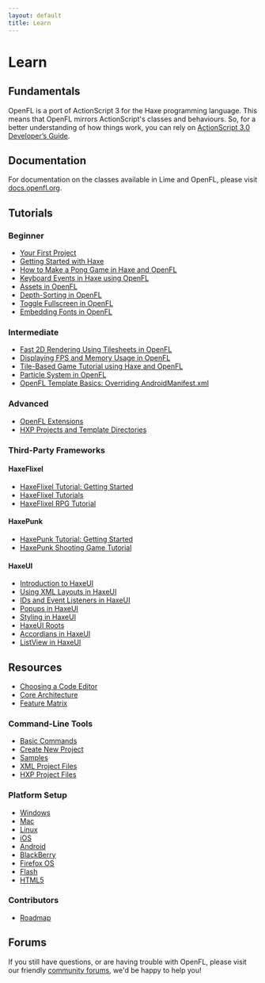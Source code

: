 ```yaml
---
layout: default
title: Learn
---
```


# Learn

## Fundamentals
OpenFL is a port of ActionScript 3 for the Haxe programming language.
This means that OpenFL mirrors ActionScript's classes and behaviours.
So, for a better understanding of how things work, you can rely on <a href="http://help.adobe.com/en_US/as3/dev/index.html" target="_blank">ActionScript 3.0 Developer’s Guide</a>.

## Documentation

For documentation on the classes available in Lime and OpenFL, please visit <a href="http://docs.openfl.org" target="_blank">docs.openfl.org</a>.

## Tutorials

<style>.glyphicon-new-window { color: #DDD; }</style>

### Beginner

 * [Your First Project](/learn/tutorials/your-first-project/)
 * <span class="glyphicon glyphicon-new-window"></span> <a href="http://haxecoder.com/post.php?id=9" target="_blank">Getting Started with Haxe</a>
 * <span class="glyphicon glyphicon-new-window"></span> <a href="http://haxecoder.com/post.php?id=14" target="_blank">How to Make a Pong Game in Haxe and OpenFL</a>
 * <span class="glyphicon glyphicon-new-window"></span> <a href="http://haxecoder.com/post.php?id=19" target="_blank">Keyboard Events in Haxe using OpenFL</a>
 * <span class="glyphicon glyphicon-new-window"></span> <a href="http://haxecoder.com/post.php?id=20" target="_blank">Assets in OpenFL</a>
 * <span class="glyphicon glyphicon-new-window"></span> <a href="http://haxecoder.com/post.php?id=66" target="_blank">Depth-Sorting in OpenFL</a>
 * <span class="glyphicon glyphicon-new-window"></span> <a href="http://haxecoder.com/post.php?id=67" target="_blank">Toggle Fullscreen in OpenFL</a>
 * <span class="glyphicon glyphicon-new-window"></span> <a href="http://haxecoder.com/post.php?id=69" target="_blank">Embedding Fonts in OpenFL</a>

### Intermediate

 * <span class="glyphicon glyphicon-new-window"></span> <a href="http://haxecoder.com/post.php?id=21" target="_blank">Fast 2D Rendering Using Tilesheets in OpenFL</a>
 * <span class="glyphicon glyphicon-new-window"></span> <a href="http://haxecoder.com/post.php?id=24" target="_blank">Displaying FPS and Memory Usage in OpenFL</a>
 * <span class="glyphicon glyphicon-new-window"></span> <a href="http://haxecoder.com/post.php?id=25" target="_blank">Tile-Based Game Tutorial using Haxe and OpenFL</a>
 * <span class="glyphicon glyphicon-new-window"></span> <a href="http://haxecoder.com/post.php?id=68" target="_blank">Particle System in OpenFL</a>
 * <span class="glyphicon glyphicon-new-window"></span> <a href="http://player03.com/2014/08/14/template-basics/" target="_blank">OpenFL Template Basics: Overriding AndroidManifest.xml</a>

### Advanced

 * <span class="glyphicon glyphicon-new-window"></span> <a href="http://player03.com/2014/08/09/openfl-extensions/" target="_blank">OpenFL Extensions</a>
 * <span class="glyphicon glyphicon-new-window"></span> <a href="http://player03.com/2014/08/24/hxp/" target="_blank">HXP Projects and Template Directories</a>

### Third-Party Frameworks

#### HaxeFlixel

 * <span class="glyphicon glyphicon-new-window"></span> <a href="http://haxecoder.com/post.php?id=44" target="_blank">HaxeFlixel Tutorial: Getting Started</a>
 * <span class="glyphicon glyphicon-new-window"></span> <a href="http://haxeflixel.com/documentation/tutorials/" target="_blank">HaxeFlixel Tutorials</a>
 * <span class="glyphicon glyphicon-new-window"></span> <a href="http://haxecoder.com/post.php?id=45" target="_blank">HaxeFlixel RPG Tutorial</a>

#### HaxePunk

 * <span class="glyphicon glyphicon-new-window"></span> <a href="http://haxecoder.com/post.php?id=31" target="_blank">HaxePunk Tutorial: Getting Started</a>
 * <span class="glyphicon glyphicon-new-window"></span> <a href="http://haxecoder.com/post.php?id=32" target="_blank">HaxePunk Shooting Game Tutorial</a>

#### HaxeUI

 * <span class="glyphicon glyphicon-new-window"></span> <a href="http://haxecoder.com/post.php?id=70" target="_blank">Introduction to HaxeUI</a>
 * <span class="glyphicon glyphicon-new-window"></span> <a href="http://haxecoder.com/post.php?id=71" target="_blank">Using XML Layouts in HaxeUI</a>
 * <span class="glyphicon glyphicon-new-window"></span> <a href="http://haxecoder.com/post.php?id=72" target="_blank">IDs and Event Listeners in HaxeUI</a>
 * <span class="glyphicon glyphicon-new-window"></span> <a href="http://haxecoder.com/post.php?id=73" target="_blank">Popups in HaxeUI</a>
 * <span class="glyphicon glyphicon-new-window"></span> <a href="http://haxecoder.com/post.php?id=74" target="_blank">Styling in HaxeUI</a>
 * <span class="glyphicon glyphicon-new-window"></span> <a href="http://haxecoder.com/post.php?id=75" target="_blank">HaxeUI Roots</a>
 * <span class="glyphicon glyphicon-new-window"></span> <a href="http://haxecoder.com/post.php?id=76" target="_blank">Accordians in HaxeUI</a>
 * <span class="glyphicon glyphicon-new-window"></span> <a href="http://haxecoder.com/post.php?id=77" target="_blank">ListView in HaxeUI</a>

## Resources

 * [Choosing a Code Editor](/learn/resources/choosing-a-code-editor/)
 * [Core Architecture](/learn/resources/core-architecture/)
 * [Feature Matrix](/learn/resources/feature-matrix/)

### Command-Line Tools

 * [Basic Commands](/learn/resources/command-line-tools/basic-commands/)
 * [Create New Project](/learn/resources/command-line-tools/create-new-project/)
 * [Samples](/learn/resources/command-line-tools/samples/)
 * [XML Project Files](/learn/resources/command-line-tools/project-files/xml-format/)
 * [HXP Project Files](/learn/resources/command-line-tools/project-files/hxp-format/)

### Platform Setup

 * [Windows](/learn/resources/advanced-setup/windows/)
 * [Mac](/learn/resources/advanced-setup/mac/)
 * [Linux](/learn/resources/advanced-setup/linux/)
 * [iOS](/learn/resources/advanced-setup/ios/)
 * [Android](/learn/resources/advanced-setup/android/)
 * [BlackBerry](/learn/resources/advanced-setup/blackberry/)
 * [Firefox OS](/learn/resources/advanced-setup/firefox-os/)
 * [Flash](/learn/resources/advanced-setup/flash/)
 * [HTML5](/learn/resources/advanced-setup/html5/)

### Contributors

 * [Roadmap](/learn/resources/contributors/roadmap/)

## Forums

If you still have questions, or are having trouble with OpenFL, please visit our friendly [community forums](http://community.openfl.org), we'd be happy to help you!
